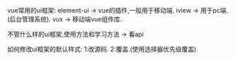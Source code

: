 
vue常用的ui框架:
    element-ui -> vue的插件,一般用于移动端.
    iview -> 用于pc端.(后台管理系统).
    vux -> 移动端vue组件库.

不管什么样的ui框架,使用方法和学习方法 -> 看api

如何修改ui框架的默认样式:
    1:改源码.
    2:覆盖.(使用选择器优先级覆盖).